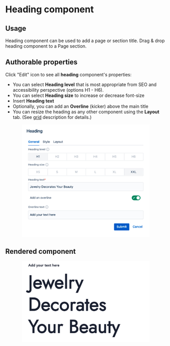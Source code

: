 # Heading component
## Usage
Heading component can be used to add a page or section title.
Drag & drop heading component to a Page section.

## Authorable properties
Click "Edit" icon to see all **heading** component's properties:

- You can select **Heading level** that is most appropriate from SEO and accessibility perspective (options H1 - H6).
- You can select **Heading size** to increase or decrease font-size
- Insert **Heading text** 
- Optionally, you can add an **Overline** (kicker) above the main title
- You can resize the heading as any other component using the **Layout** tab. (See [grid](../grid) description for details.)

<p align="center" width="100%">
    <img class="image--with-border" src="./dialog.jpg" alt="Heading general properties" width="400px">
</p>

## Rendered component

<p align="center" width="100%">
    <img class="image--with-border" src="./heading-example.jpg" alt="Heading rendered on a page" width="400px">
</p>
